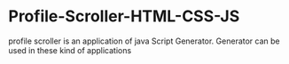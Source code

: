 # Profile-Scroller-HTML-CSS-JS
profile scroller is an application of java Script Generator. Generator can be used in these kind of applications
